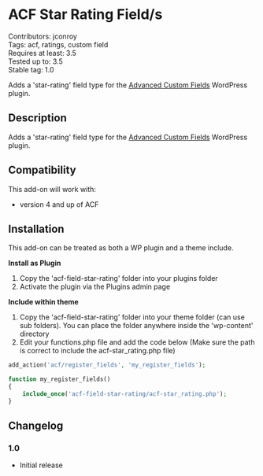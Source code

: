 # ACF Star Rating Field/s #
Contributors: jconroy    
Tags: acf, ratings, custom field   
Requires at least: 3.5  
Tested up to: 3.5  
Stable tag: 1.0

Adds a 'star-rating' field type for the [Advanced Custom Fields](http://wordpress.org/extend/plugins/advanced-custom-fields/) WordPress plugin.

## Description ##

Adds a 'star-rating' field type for the [Advanced Custom Fields](http://wordpress.org/extend/plugins/advanced-custom-fields/) WordPress plugin.

## Compatibility ##

This add-on will work with:

* version 4 and up of ACF

## Installation ##

This add-on can be treated as both a WP plugin and a theme include.

**Install as Plugin**

1. Copy the 'acf-field-star-rating' folder into your plugins folder
2. Activate the plugin via the Plugins admin page

**Include within theme**

1.	Copy the 'acf-field-star-rating' folder into your theme folder (can use sub folders). You can place the folder anywhere inside the 'wp-content' directory
2.	Edit your functions.php file and add the code below (Make sure the path is correct to include the acf-star_rating.php file)

```php
add_action('acf/register_fields', 'my_register_fields');

function my_register_fields()
{
	include_once('acf-field-star-rating/acf-star_rating.php');
}
```

## Changelog ##

### 1.0 ###
* Initial release